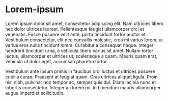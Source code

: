 # Lorem-ipsum
Lorem ipsum dolor sit amet, consectetur adipiscing elit. Nam ultricies libero nec dolor ultrices laoreet. Pellentesque feugiat ullamcorper orci et venenatis. Fusce posuere velit ante, porta tincidunt tortor auctor et. Vestibulum consectetur, elit nec convallis molestie, eros mi varius lorem, ut varius eros nulla tincidunt lorem. Curabitur a consequat neque. Integer hendrerit tincidunt urna, a vehicula libero varius sit amet. Nullam tortor lectus, ullamcorper et ultrices ut, scelerisque a quam. Mauris quam erat, vehicula ut dolor eget, accumsan pharetra tortor.

Vestibulum ante ipsum primis in faucibus orci luctus et ultrices posuere cubilia curae; Praesent at feugiat quam. Cras ultrices aliquet ligula. Proin nisi nibh, pulvinar non tempor ac, semper quis dui. Etiam lacinia nunc et lobortis consectetur. Integer ac lorem mi. In bibendum mauris ullamcorper augue imperdiet sollicitudin.
